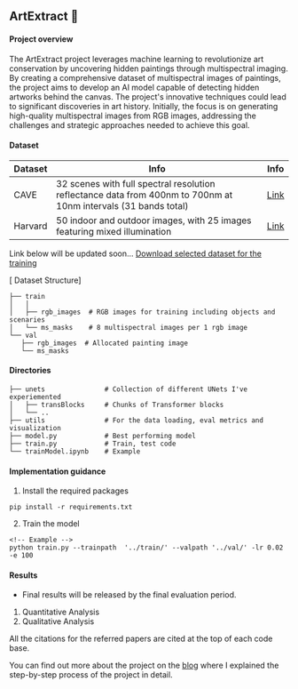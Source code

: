 ## ArtExtract 🎨 

#### Project overview
The ArtExtract project leverages machine learning to revolutionize art conservation by uncovering hidden paintings through multispectral imaging. By creating a comprehensive dataset of multispectral images of paintings, the project aims to develop an AI model capable of detecting hidden artworks behind the canvas. The project's innovative techniques could lead to significant discoveries in art history. Initially, the focus is on generating high-quality multispectral images from RGB images, addressing the challenges and strategic approaches needed to achieve this goal.

#### Dataset

| Dataset  | Info | Info |
| ------------- | ------------- |------------- |
| CAVE  | 32 scenes with full spectral resolution reflectance data from 400nm to 700nm at 10nm intervals (31 bands total)  | [Link](https://www.cs.columbia.edu/CAVE/databases/multispectral/)  |
| Harvard | 50 indoor and outdoor images, with 25 images featuring mixed illumination  | [Link](https://vision.seas.harvard.edu/hyperspec/d2x5g3/)  |

<!-- Will be updated -->
Link below will be updated soon...
[Download selected dataset for the training]()

[ Dataset Structure]
 ```               
├── train 
│   │
│   ├── rgb_images  # RGB images for training including objects and scenaries                      
│   └── ms_masks    # 8 multispectral images per 1 rgb image
└── val 
    ├── rgb_images  # Allocated painting image                       
    └── ms_masks  
```
#### Directories
```                
├── unets               # Collection of different UNets I've experiemented           
│   ├── transBlocks     # Chunks of Transformer blocks          
│   └── ..       
├── utils               # For the data loading, eval metrics and visualization
├── model.py            # Best performing model       
├── train.py            # Train, test code       
└── trainModel.ipynb    # Example 
```
#### Implementation guidance

1) Install the required packages
```
pip install -r requirements.txt
```
2) Train the model 
```
<!-- Example -->
python train.py --trainpath  '../train/' --valpath '../val/' -lr 0.02 -e 100
```
#### Results
- Final results will be released by the final evaluation period.

1. Quantitative Analysis
2. Qualitative Analysis

All the citations for the referred papers are cited at the top of each code base.

You can find out more about the project on the [blog](https://medium.com/@soyoungpark.psy) where I explained the step-by-step process of the project in detail.





